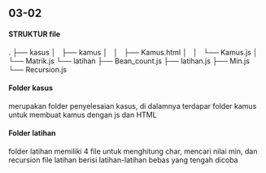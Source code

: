 ## 03-02
#### STRUKTUR file
.
├── kasus
│   ├── kamus
│   │   ├── Kamus.html
│   │   └── Kamus.js
│   └── Matrik.js
└── latihan
    ├── Bean_count.js
    ├── latihan.js
    ├── Min.js
    └── Recursion.js


#### Folder kasus
merupakan folder penyelesaian kasus, di dalamnya terdapar folder kamus untuk membuat kamus dengan js dan HTML
#### Folder latihan
folder latihan memiliki 4 file untuk menghitung char, mencari nilai min, dan recursion
file latihan berisi latihan-latihan bebas yang tengah dicoba

